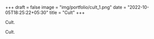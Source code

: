 +++
draft = false
image = "img/portfolio/cult_1.png"
date = "2022-10-05T18:25:22+05:30"
title = "Cult"
+++

Cult.
<!--more-->

Cult.